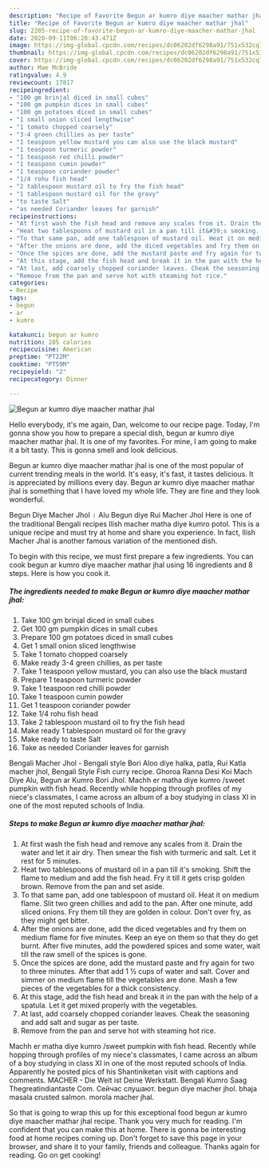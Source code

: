 ```yaml
---
description: "Recipe of Favorite Begun ar kumro diye maacher mathar jhal"
title: "Recipe of Favorite Begun ar kumro diye maacher mathar jhal"
slug: 2205-recipe-of-favorite-begun-ar-kumro-diye-maacher-mathar-jhal
date: 2020-09-11T06:28:43.471Z
image: https://img-global.cpcdn.com/recipes/dc06202df6298a91/751x532cq70/begun-ar-kumro-diye-maacher-mathar-jhal-recipe-main-photo.jpg
thumbnail: https://img-global.cpcdn.com/recipes/dc06202df6298a91/751x532cq70/begun-ar-kumro-diye-maacher-mathar-jhal-recipe-main-photo.jpg
cover: https://img-global.cpcdn.com/recipes/dc06202df6298a91/751x532cq70/begun-ar-kumro-diye-maacher-mathar-jhal-recipe-main-photo.jpg
author: Mae McBride
ratingvalue: 4.9
reviewcount: 17817
recipeingredient:
- "100 gm brinjal diced in small cubes"
- "100 gm pumpkin dices in small cubes"
- "100 gm potatoes diced in small cubes"
- "1 small onion sliced lengthwise"
- "1 tomato chopped coarsely"
- "3-4 green chillies as per taste"
- "1 teaspoon yellow mustard you can also use the black mustard"
- "1 teaspoon turmeric powder"
- "1 teaspoon red chilli powder"
- "1 teaspoon cumin powder"
- "1 teaspoon coriander powder"
- "1/4 rohu fish head"
- "2 tablespoon mustard oil to fry the fish head"
- "1 tablespoon mustard oil for the gravy"
- "to taste Salt"
- "as needed Coriander leaves for garnish"
recipeinstructions:
- "At first wash the fish head and remove any scales from it. Drain the water and let it air dry. Then smear the fish with turmeric and salt. Let it rest for 5 minutes."
- "Heat two tablespoons of mustard oil in a pan till it&#39;s smoking. Shift the flame to medium and add the fish head. Fry it till it gets crisp golden brown. Remove from the pan and set aside."
- "To that same pan, add one tablespoon of mustard oil. Heat it on medium flame. Slit two green chillies and add to the pan. After one minute, add sliced onions. Fry them till they are golden in colour. Don&#39;t over fry, as they might get bitter."
- "After the onions are done, add the diced vegetables and fry them on medium flame for five minutes. Keep an eye on them so that they do get burnt. After five minutes, add the powdered spices and some water, wait till the raw smell of the spices is gone."
- "Once the spices are done, add the mustard paste and fry again for two to three minutes. After that add 1 ½ cups of water and salt. Cover and simmer on medium flame till the vegetables are done. Mash a few pieces of the vegetables for a thick consistency."
- "At this stage, add the fish head and break it in the pan with the help of a spatula. Let it get mixed properly with the vegetables."
- "At last, add coarsely chopped coriander leaves. Cheak the seasoning and add salt and sugar as per taste."
- "Remove from the pan and serve hot with steaming hot rice."
categories:
- Recipe
tags:
- begun
- ar
- kumro

katakunci: begun ar kumro 
nutrition: 285 calories
recipecuisine: American
preptime: "PT22M"
cooktime: "PT59M"
recipeyield: "2"
recipecategory: Dinner

---
```



![Begun ar kumro diye maacher mathar jhal](https://img-global.cpcdn.com/recipes/dc06202df6298a91/751x532cq70/begun-ar-kumro-diye-maacher-mathar-jhal-recipe-main-photo.jpg)

Hello everybody, it's me again, Dan, welcome to our recipe page. Today, I'm gonna show you how to prepare a special dish, begun ar kumro diye maacher mathar jhal. It is one of my favorites. For mine, I am going to make it a bit tasty. This is gonna smell and look delicious.

Begun ar kumro diye maacher mathar jhal is one of the most popular of current trending meals in the world. It's easy, it's fast, it tastes delicious. It is appreciated by millions every day. Begun ar kumro diye maacher mathar jhal is something that I have loved my whole life. They are fine and they look wonderful.

Begun Diye Macher Jhol । Alu Begun diye Rui Macher Jhol Here is one of the traditional Bengali recipes Ilish macher matha diye kumro potol. This is a unique recipe and must try at home and share you experience. In fact, Ilish Macher Jhal is another famous variation of the mentioned dish.


To begin with this recipe, we must first prepare a few ingredients. You can cook begun ar kumro diye maacher mathar jhal using 16 ingredients and 8 steps. Here is how you cook it.

<!--inarticleads1-->

##### The ingredients needed to make Begun ar kumro diye maacher mathar jhal:

1. Take 100 gm brinjal diced in small cubes
1. Get 100 gm pumpkin dices in small cubes
1. Prepare 100 gm potatoes diced in small cubes
1. Get 1 small onion sliced lengthwise
1. Take 1 tomato chopped coarsely
1. Make ready 3-4 green chillies, as per taste
1. Take 1 teaspoon yellow mustard, you can also use the black mustard
1. Prepare 1 teaspoon turmeric powder
1. Take 1 teaspoon red chilli powder
1. Take 1 teaspoon cumin powder
1. Get 1 teaspoon coriander powder
1. Take 1/4 rohu fish head
1. Take 2 tablespoon mustard oil to fry the fish head
1. Make ready 1 tablespoon mustard oil for the gravy
1. Make ready to taste Salt
1. Take as needed Coriander leaves for garnish


Bengali Macher Jhol - Bengali style Bori Aloo diye halka, patla, Rui Katla macher jhol, Bengali Style Fish curry recipe. Ghoroa Ranna Desi Koi Mach Diye Alu, Begun ar Kumro Bori Jhol. Machh er matha diye kumro /sweet pumpkin with fish head. Recently while hopping through profiles of my niece&#39;s classmates, I came across an album of a boy studying in class XI in one of the most reputed schools of India. 

<!--inarticleads2-->

##### Steps to make Begun ar kumro diye maacher mathar jhal:

1. At first wash the fish head and remove any scales from it. Drain the water and let it air dry. Then smear the fish with turmeric and salt. Let it rest for 5 minutes.
1. Heat two tablespoons of mustard oil in a pan till it&#39;s smoking. Shift the flame to medium and add the fish head. Fry it till it gets crisp golden brown. Remove from the pan and set aside.
1. To that same pan, add one tablespoon of mustard oil. Heat it on medium flame. Slit two green chillies and add to the pan. After one minute, add sliced onions. Fry them till they are golden in colour. Don&#39;t over fry, as they might get bitter.
1. After the onions are done, add the diced vegetables and fry them on medium flame for five minutes. Keep an eye on them so that they do get burnt. After five minutes, add the powdered spices and some water, wait till the raw smell of the spices is gone.
1. Once the spices are done, add the mustard paste and fry again for two to three minutes. After that add 1 ½ cups of water and salt. Cover and simmer on medium flame till the vegetables are done. Mash a few pieces of the vegetables for a thick consistency.
1. At this stage, add the fish head and break it in the pan with the help of a spatula. Let it get mixed properly with the vegetables.
1. At last, add coarsely chopped coriander leaves. Cheak the seasoning and add salt and sugar as per taste.
1. Remove from the pan and serve hot with steaming hot rice.


Machh er matha diye kumro /sweet pumpkin with fish head. Recently while hopping through profiles of my niece&#39;s classmates, I came across an album of a boy studying in class XI in one of the most reputed schools of India. Apparently he posted pics of his Shantiniketan visit with captions and comments. MACHER - Die Welt ist Deine Werkstatt. Bengali Kumro Saag Thegreatindiantaste Com. Сейчас слушают. begun diye macher jhol. bhaja masala crusted salmon. morola macher jhal. 

So that is going to wrap this up for this exceptional food begun ar kumro diye maacher mathar jhal recipe. Thank you very much for reading. I'm confident that you can make this at home. There is gonna be interesting food at home recipes coming up. Don't forget to save this page in your browser, and share it to your family, friends and colleague. Thanks again for reading. Go on get cooking!
